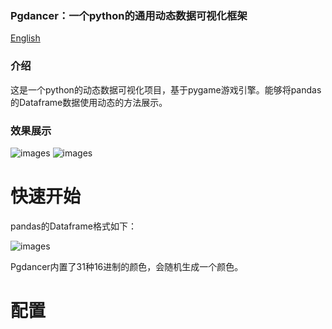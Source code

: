 ### Pgdancer：一个python的通用动态数据可视化框架


[English](readme-en.md)


### 介绍
这是一个python的动态数据可视化项目，基于pygame游戏引擎。能够将pandas的Dataframe数据使用动态的方法展示。


### 效果展示

![images](https://github.com/zgmphoo/Pgdancer/blob/master/docs/images/pg_pic1.png)
![images](https://github.com/zgmphoo/Pgdancer/blob/master/docs/images/pg_pic2.png)

# 快速开始

pandas的Dataframe格式如下：

![images](https://github.com/zgmphoo/Pgdancer/blob/master/docs/images/dataframe_format.png)


Pgdancer内置了31种16进制的颜色，会随机生成一个颜色。



# 配置